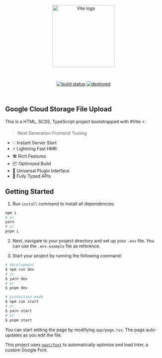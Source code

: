 <p align="center"> 
    <img width="200" src="https://www.vectorlogo.zone/logos/firebase/firebase-icon.svg" alt="Vite logo">
</p>
<br/>
<p align="center">
  <a href="https://github.com/vitejs/vite/actions/workflows/ci.yml"><img src="https://github.com/vitejs/vite/actions/workflows/ci.yml/badge.svg?branch=main" alt="build status"></a>
  <a href="https://vercel.com/"><img src="https://camo.githubusercontent.com/3d2a91a5351c0c82c6f2c828ff848e1eff5fb27fcca2a45f4904742323e92956/68747470733a2f2f6465706c6f792d62616467652e76657263656c2e6170702f76657263656c2f6465706c6f792d6261646765" alt="deployed"></a> 
</p>
<br/>

## Google Cloud Storage File Upload

This is a HTML, SCSS, TypeScript project bootstrapped with #Vite ⚡.

> Next Generation Frontend Tooling

- 💡 Instant Server Start
- ⚡️ Lightning Fast HMR
- 🛠️ Rich Features
- 📦 Optimized Build
- 🔩 Universal Plugin Interface
- 🔑 Fully Typed APIs


## Getting Started

1. Run `install` command to install all dependencies:

```bash
npm i
# or
yarn
# or
pnpm i
```

2. Next, navigate to your project directory and set up your `.env` file. You can use the `.env.example` file as reference.

3. Start your project by running the following command:

```bash
# development
$ npm run dev
# or
$ yarn dev
# or
$ pnpm dev
```

```bash
# production mode
$ npm run start
# or
$ yarn start
# or
$ pnpm start
```


You can start editing the page by modifying `app/page.tsx`. The page auto-updates as you edit the file.

This project uses [`next/font`](https://nextjs.org/docs/basic-features/font-optimization) to automatically optimize and load Inter, a custom Google Font.
